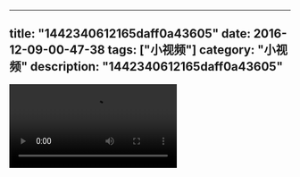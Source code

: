 
---
title: "1442340612165daff0a43605"
date: 2016-12-09-00-47-38
tags: ["小视频"]
category: "小视频"
description: "1442340612165daff0a43605"
---
<video src="http://ohtsqip0g.bkt.clouddn.com/1442340612165daff0a43605.mp4" controls="controls"></video>
